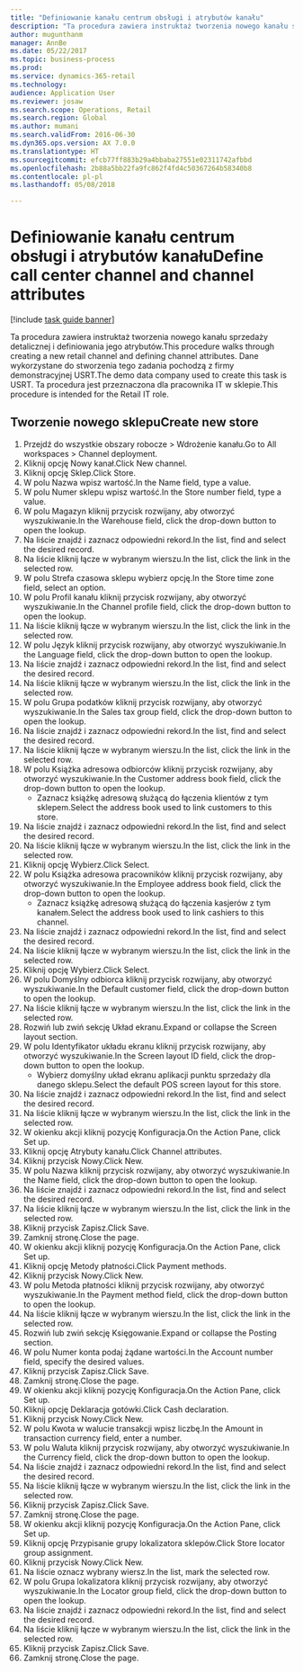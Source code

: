 ```yaml
--- 
title: "Definiowanie kanału centrum obsługi i atrybutów kanału"
description: "Ta procedura zawiera instruktaż tworzenia nowego kanału sprzedaży detalicznej i definiowania jego atrybutów."
author: mugunthanm
manager: AnnBe
ms.date: 05/22/2017
ms.topic: business-process
ms.prod: 
ms.service: dynamics-365-retail
ms.technology: 
audience: Application User
ms.reviewer: josaw
ms.search.scope: Operations, Retail
ms.search.region: Global
ms.author: mumani
ms.search.validFrom: 2016-06-30
ms.dyn365.ops.version: AX 7.0.0
ms.translationtype: HT
ms.sourcegitcommit: efcb77ff883b29a4bbaba27551e02311742afbbd
ms.openlocfilehash: 2b88a5bb22fa9fc862f4fd4c50367264b58340b8
ms.contentlocale: pl-pl
ms.lasthandoff: 05/08/2018

---
```

# <a name="define-call-center-channel-and-channel-attributes"></a><span data-ttu-id="30ead-103">Definiowanie kanału centrum obsługi i atrybutów kanału</span><span class="sxs-lookup"><span data-stu-id="30ead-103">Define call center channel and channel attributes</span></span>

[!include [task guide banner](../includes/task-guide-banner.md)]

<span data-ttu-id="30ead-104">Ta procedura zawiera instruktaż tworzenia nowego kanału sprzedaży detalicznej i definiowania jego atrybutów.</span><span class="sxs-lookup"><span data-stu-id="30ead-104">This procedure walks through creating a new retail channel and defining channel attributes.</span></span> <span data-ttu-id="30ead-105">Dane wykorzystane do stworzenia tego zadania pochodzą z firmy demonstracyjnej USRT.</span><span class="sxs-lookup"><span data-stu-id="30ead-105">The demo data company used to create this task is USRT.</span></span> <span data-ttu-id="30ead-106">Ta procedura jest przeznaczona dla pracownika IT w sklepie.</span><span class="sxs-lookup"><span data-stu-id="30ead-106">This procedure is intended for the Retail IT role.</span></span>


## <a name="create-new-store"></a><span data-ttu-id="30ead-107">Tworzenie nowego sklepu</span><span class="sxs-lookup"><span data-stu-id="30ead-107">Create new store</span></span>
1. <span data-ttu-id="30ead-108">Przejdź do wszystkie obszary robocze > Wdrożenie kanału.</span><span class="sxs-lookup"><span data-stu-id="30ead-108">Go to All workspaces > Channel deployment.</span></span>
2. <span data-ttu-id="30ead-109">Kliknij opcję Nowy kanał.</span><span class="sxs-lookup"><span data-stu-id="30ead-109">Click New channel.</span></span>
3. <span data-ttu-id="30ead-110">Kliknij opcję Sklep.</span><span class="sxs-lookup"><span data-stu-id="30ead-110">Click Store.</span></span>
4. <span data-ttu-id="30ead-111">W polu Nazwa wpisz wartość.</span><span class="sxs-lookup"><span data-stu-id="30ead-111">In the Name field, type a value.</span></span>
5. <span data-ttu-id="30ead-112">W polu Numer sklepu wpisz wartość.</span><span class="sxs-lookup"><span data-stu-id="30ead-112">In the Store number field, type a value.</span></span>
6. <span data-ttu-id="30ead-113">W polu Magazyn kliknij przycisk rozwijany, aby otworzyć wyszukiwanie.</span><span class="sxs-lookup"><span data-stu-id="30ead-113">In the Warehouse field, click the drop-down button to open the lookup.</span></span>
7. <span data-ttu-id="30ead-114">Na liście znajdź i zaznacz odpowiedni rekord.</span><span class="sxs-lookup"><span data-stu-id="30ead-114">In the list, find and select the desired record.</span></span>
8. <span data-ttu-id="30ead-115">Na liście kliknij łącze w wybranym wierszu.</span><span class="sxs-lookup"><span data-stu-id="30ead-115">In the list, click the link in the selected row.</span></span>
9. <span data-ttu-id="30ead-116">W polu Strefa czasowa sklepu wybierz opcję.</span><span class="sxs-lookup"><span data-stu-id="30ead-116">In the Store time zone field, select an option.</span></span>
10. <span data-ttu-id="30ead-117">W polu Profil kanału kliknij przycisk rozwijany, aby otworzyć wyszukiwanie.</span><span class="sxs-lookup"><span data-stu-id="30ead-117">In the Channel profile field, click the drop-down button to open the lookup.</span></span>
11. <span data-ttu-id="30ead-118">Na liście kliknij łącze w wybranym wierszu.</span><span class="sxs-lookup"><span data-stu-id="30ead-118">In the list, click the link in the selected row.</span></span>
12. <span data-ttu-id="30ead-119">W polu Język kliknij przycisk rozwijany, aby otworzyć wyszukiwanie.</span><span class="sxs-lookup"><span data-stu-id="30ead-119">In the Language field, click the drop-down button to open the lookup.</span></span>
13. <span data-ttu-id="30ead-120">Na liście znajdź i zaznacz odpowiedni rekord.</span><span class="sxs-lookup"><span data-stu-id="30ead-120">In the list, find and select the desired record.</span></span>
14. <span data-ttu-id="30ead-121">Na liście kliknij łącze w wybranym wierszu.</span><span class="sxs-lookup"><span data-stu-id="30ead-121">In the list, click the link in the selected row.</span></span>
15. <span data-ttu-id="30ead-122">W polu Grupa podatków kliknij przycisk rozwijany, aby otworzyć wyszukiwanie.</span><span class="sxs-lookup"><span data-stu-id="30ead-122">In the Sales tax group field, click the drop-down button to open the lookup.</span></span>
16. <span data-ttu-id="30ead-123">Na liście znajdź i zaznacz odpowiedni rekord.</span><span class="sxs-lookup"><span data-stu-id="30ead-123">In the list, find and select the desired record.</span></span>
17. <span data-ttu-id="30ead-124">Na liście kliknij łącze w wybranym wierszu.</span><span class="sxs-lookup"><span data-stu-id="30ead-124">In the list, click the link in the selected row.</span></span>
18. <span data-ttu-id="30ead-125">W polu Książka adresowa odbiorców kliknij przycisk rozwijany, aby otworzyć wyszukiwanie.</span><span class="sxs-lookup"><span data-stu-id="30ead-125">In the Customer address book field, click the drop-down button to open the lookup.</span></span>
    * <span data-ttu-id="30ead-126">Zaznacz książkę adresową służącą do łączenia klientów z tym sklepem.</span><span class="sxs-lookup"><span data-stu-id="30ead-126">Select the address book used to link customers to this store.</span></span>  
19. <span data-ttu-id="30ead-127">Na liście znajdź i zaznacz odpowiedni rekord.</span><span class="sxs-lookup"><span data-stu-id="30ead-127">In the list, find and select the desired record.</span></span>
20. <span data-ttu-id="30ead-128">Na liście kliknij łącze w wybranym wierszu.</span><span class="sxs-lookup"><span data-stu-id="30ead-128">In the list, click the link in the selected row.</span></span>
21. <span data-ttu-id="30ead-129">Kliknij opcję Wybierz.</span><span class="sxs-lookup"><span data-stu-id="30ead-129">Click Select.</span></span>
22. <span data-ttu-id="30ead-130">W polu Książka adresowa pracowników kliknij przycisk rozwijany, aby otworzyć wyszukiwanie.</span><span class="sxs-lookup"><span data-stu-id="30ead-130">In the Employee address book field, click the drop-down button to open the lookup.</span></span>
    * <span data-ttu-id="30ead-131">Zaznacz książkę adresową służącą do łączenia kasjerów z tym kanałem.</span><span class="sxs-lookup"><span data-stu-id="30ead-131">Select the address book used to link cashiers to this channel.</span></span>  
23. <span data-ttu-id="30ead-132">Na liście znajdź i zaznacz odpowiedni rekord.</span><span class="sxs-lookup"><span data-stu-id="30ead-132">In the list, find and select the desired record.</span></span>
24. <span data-ttu-id="30ead-133">Na liście kliknij łącze w wybranym wierszu.</span><span class="sxs-lookup"><span data-stu-id="30ead-133">In the list, click the link in the selected row.</span></span>
25. <span data-ttu-id="30ead-134">Kliknij opcję Wybierz.</span><span class="sxs-lookup"><span data-stu-id="30ead-134">Click Select.</span></span>
26. <span data-ttu-id="30ead-135">W polu Domyślny odbiorca kliknij przycisk rozwijany, aby otworzyć wyszukiwanie.</span><span class="sxs-lookup"><span data-stu-id="30ead-135">In the Default customer field, click the drop-down button to open the lookup.</span></span>
27. <span data-ttu-id="30ead-136">Na liście kliknij łącze w wybranym wierszu.</span><span class="sxs-lookup"><span data-stu-id="30ead-136">In the list, click the link in the selected row.</span></span>
28. <span data-ttu-id="30ead-137">Rozwiń lub zwiń sekcję Układ ekranu.</span><span class="sxs-lookup"><span data-stu-id="30ead-137">Expand or collapse the Screen layout section.</span></span>
29. <span data-ttu-id="30ead-138">W polu Identyfikator układu ekranu kliknij przycisk rozwijany, aby otworzyć wyszukiwanie.</span><span class="sxs-lookup"><span data-stu-id="30ead-138">In the Screen layout ID field, click the drop-down button to open the lookup.</span></span>
    * <span data-ttu-id="30ead-139">Wybierz domyślny układ ekranu aplikacji punktu sprzedaży dla danego sklepu.</span><span class="sxs-lookup"><span data-stu-id="30ead-139">Select the default POS screen layout for this store.</span></span>  
30. <span data-ttu-id="30ead-140">Na liście znajdź i zaznacz odpowiedni rekord.</span><span class="sxs-lookup"><span data-stu-id="30ead-140">In the list, find and select the desired record.</span></span>
31. <span data-ttu-id="30ead-141">Na liście kliknij łącze w wybranym wierszu.</span><span class="sxs-lookup"><span data-stu-id="30ead-141">In the list, click the link in the selected row.</span></span>
32. <span data-ttu-id="30ead-142">W okienku akcji kliknij pozycję Konfiguracja.</span><span class="sxs-lookup"><span data-stu-id="30ead-142">On the Action Pane, click Set up.</span></span>
33. <span data-ttu-id="30ead-143">Kliknij opcję Atrybuty kanału.</span><span class="sxs-lookup"><span data-stu-id="30ead-143">Click Channel attributes.</span></span>
34. <span data-ttu-id="30ead-144">Kliknij przycisk Nowy.</span><span class="sxs-lookup"><span data-stu-id="30ead-144">Click New.</span></span>
35. <span data-ttu-id="30ead-145">W polu Nazwa kliknij przycisk rozwijany, aby otworzyć wyszukiwanie.</span><span class="sxs-lookup"><span data-stu-id="30ead-145">In the Name field, click the drop-down button to open the lookup.</span></span>
36. <span data-ttu-id="30ead-146">Na liście znajdź i zaznacz odpowiedni rekord.</span><span class="sxs-lookup"><span data-stu-id="30ead-146">In the list, find and select the desired record.</span></span>
37. <span data-ttu-id="30ead-147">Na liście kliknij łącze w wybranym wierszu.</span><span class="sxs-lookup"><span data-stu-id="30ead-147">In the list, click the link in the selected row.</span></span>
38. <span data-ttu-id="30ead-148">Kliknij przycisk Zapisz.</span><span class="sxs-lookup"><span data-stu-id="30ead-148">Click Save.</span></span>
39. <span data-ttu-id="30ead-149">Zamknij stronę.</span><span class="sxs-lookup"><span data-stu-id="30ead-149">Close the page.</span></span>
40. <span data-ttu-id="30ead-150">W okienku akcji kliknij pozycję Konfiguracja.</span><span class="sxs-lookup"><span data-stu-id="30ead-150">On the Action Pane, click Set up.</span></span>
41. <span data-ttu-id="30ead-151">Kliknij opcję Metody płatności.</span><span class="sxs-lookup"><span data-stu-id="30ead-151">Click Payment methods.</span></span>
42. <span data-ttu-id="30ead-152">Kliknij przycisk Nowy.</span><span class="sxs-lookup"><span data-stu-id="30ead-152">Click New.</span></span>
43. <span data-ttu-id="30ead-153">W polu Metoda płatności kliknij przycisk rozwijany, aby otworzyć wyszukiwanie.</span><span class="sxs-lookup"><span data-stu-id="30ead-153">In the Payment method field, click the drop-down button to open the lookup.</span></span>
44. <span data-ttu-id="30ead-154">Na liście kliknij łącze w wybranym wierszu.</span><span class="sxs-lookup"><span data-stu-id="30ead-154">In the list, click the link in the selected row.</span></span>
45. <span data-ttu-id="30ead-155">Rozwiń lub zwiń sekcję Księgowanie.</span><span class="sxs-lookup"><span data-stu-id="30ead-155">Expand or collapse the Posting section.</span></span>
46. <span data-ttu-id="30ead-156">W polu Numer konta podaj żądane wartości.</span><span class="sxs-lookup"><span data-stu-id="30ead-156">In the Account number field, specify the desired values.</span></span>
47. <span data-ttu-id="30ead-157">Kliknij przycisk Zapisz.</span><span class="sxs-lookup"><span data-stu-id="30ead-157">Click Save.</span></span>
48. <span data-ttu-id="30ead-158">Zamknij stronę.</span><span class="sxs-lookup"><span data-stu-id="30ead-158">Close the page.</span></span>
49. <span data-ttu-id="30ead-159">W okienku akcji kliknij pozycję Konfiguracja.</span><span class="sxs-lookup"><span data-stu-id="30ead-159">On the Action Pane, click Set up.</span></span>
50. <span data-ttu-id="30ead-160">Kliknij opcję Deklaracja gotówki.</span><span class="sxs-lookup"><span data-stu-id="30ead-160">Click Cash declaration.</span></span>
51. <span data-ttu-id="30ead-161">Kliknij przycisk Nowy.</span><span class="sxs-lookup"><span data-stu-id="30ead-161">Click New.</span></span>
52. <span data-ttu-id="30ead-162">W polu Kwota w walucie transakcji wpisz liczbę.</span><span class="sxs-lookup"><span data-stu-id="30ead-162">In the Amount in transaction currency field, enter a number.</span></span>
53. <span data-ttu-id="30ead-163">W polu Waluta kliknij przycisk rozwijany, aby otworzyć wyszukiwanie.</span><span class="sxs-lookup"><span data-stu-id="30ead-163">In the Currency field, click the drop-down button to open the lookup.</span></span>
54. <span data-ttu-id="30ead-164">Na liście znajdź i zaznacz odpowiedni rekord.</span><span class="sxs-lookup"><span data-stu-id="30ead-164">In the list, find and select the desired record.</span></span>
55. <span data-ttu-id="30ead-165">Na liście kliknij łącze w wybranym wierszu.</span><span class="sxs-lookup"><span data-stu-id="30ead-165">In the list, click the link in the selected row.</span></span>
56. <span data-ttu-id="30ead-166">Kliknij przycisk Zapisz.</span><span class="sxs-lookup"><span data-stu-id="30ead-166">Click Save.</span></span>
57. <span data-ttu-id="30ead-167">Zamknij stronę.</span><span class="sxs-lookup"><span data-stu-id="30ead-167">Close the page.</span></span>
58. <span data-ttu-id="30ead-168">W okienku akcji kliknij pozycję Konfiguracja.</span><span class="sxs-lookup"><span data-stu-id="30ead-168">On the Action Pane, click Set up.</span></span>
59. <span data-ttu-id="30ead-169">Kliknij opcję Przypisanie grupy lokalizatora sklepów.</span><span class="sxs-lookup"><span data-stu-id="30ead-169">Click Store locator group assignment.</span></span>
60. <span data-ttu-id="30ead-170">Kliknij przycisk Nowy.</span><span class="sxs-lookup"><span data-stu-id="30ead-170">Click New.</span></span>
61. <span data-ttu-id="30ead-171">Na liście oznacz wybrany wiersz.</span><span class="sxs-lookup"><span data-stu-id="30ead-171">In the list, mark the selected row.</span></span>
62. <span data-ttu-id="30ead-172">W polu Grupa lokalizatora kliknij przycisk rozwijany, aby otworzyć wyszukiwanie.</span><span class="sxs-lookup"><span data-stu-id="30ead-172">In the Locator group field, click the drop-down button to open the lookup.</span></span>
63. <span data-ttu-id="30ead-173">Na liście znajdź i zaznacz odpowiedni rekord.</span><span class="sxs-lookup"><span data-stu-id="30ead-173">In the list, find and select the desired record.</span></span>
64. <span data-ttu-id="30ead-174">Na liście kliknij łącze w wybranym wierszu.</span><span class="sxs-lookup"><span data-stu-id="30ead-174">In the list, click the link in the selected row.</span></span>
65. <span data-ttu-id="30ead-175">Kliknij przycisk Zapisz.</span><span class="sxs-lookup"><span data-stu-id="30ead-175">Click Save.</span></span>
66. <span data-ttu-id="30ead-176">Zamknij stronę.</span><span class="sxs-lookup"><span data-stu-id="30ead-176">Close the page.</span></span>


